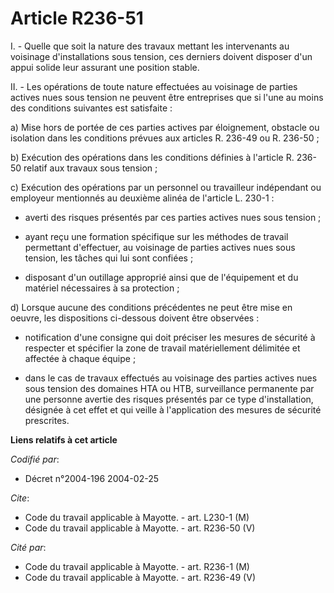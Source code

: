 # Article R236-51

I. - Quelle que soit la nature des travaux mettant les intervenants au voisinage d'installations sous tension, ces derniers
doivent disposer d'un appui solide leur assurant une position stable.

II. - Les opérations de toute nature effectuées au voisinage de parties actives nues sous tension ne peuvent être entreprises
que si l'une au moins des conditions suivantes est satisfaite :

a) Mise hors de portée de ces parties actives par éloignement, obstacle ou isolation dans les conditions prévues aux articles
R. 236-49 ou R. 236-50 ;

b) Exécution des opérations dans les conditions définies à l'article R. 236-50 relatif aux travaux sous tension ;

c) Exécution des opérations par un personnel ou travailleur indépendant ou employeur mentionnés au deuxième alinéa de
l'article L. 230-1 :

- averti des risques présentés par ces parties actives nues sous tension ;

- ayant reçu une formation spécifique sur les méthodes de travail permettant d'effectuer, au voisinage de parties actives
nues sous tension, les tâches qui lui sont confiées ;

- disposant d'un outillage approprié ainsi que de l'équipement et du matériel nécessaires à sa protection ;

d) Lorsque aucune des conditions précédentes ne peut être mise en oeuvre, les dispositions ci-dessous doivent être
observées :

- notification d'une consigne qui doit préciser les mesures de sécurité à respecter et spécifier la zone de travail
matériellement délimitée et affectée à chaque équipe ;

- dans le cas de travaux effectués au voisinage des parties actives nues sous tension des domaines HTA ou HTB, surveillance
permanente par une personne avertie des risques présentés par ce type d'installation, désignée à cet effet et qui veille à
l'application des mesures de sécurité prescrites.

**Liens relatifs à cet article**

_Codifié par_:

  - Décret n°2004-196 2004-02-25

_Cite_:

  - Code du travail applicable à Mayotte. - art. L230-1 (M)
  - Code du travail applicable à Mayotte. - art. R236-50 (V)

_Cité par_:

  - Code du travail applicable à Mayotte. - art. R236-1 (M)
  - Code du travail applicable à Mayotte. - art. R236-49 (V)
